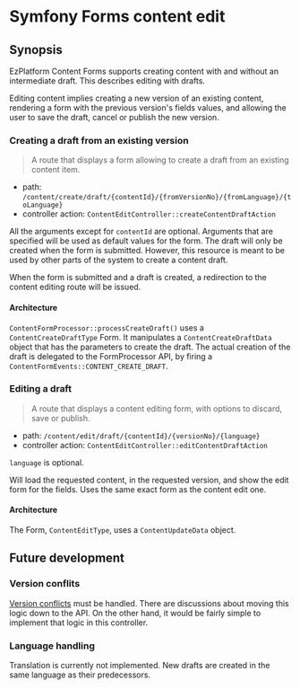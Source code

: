 # Symfony Forms content edit

## Synopsis
EzPlatform Content Forms supports creating content with and without an intermediate draft. This describes
editing with drafts.

Editing content implies creating a new version of an existing content, rendering a form with the
previous version's fields values, and allowing the user to save the draft, cancel or publish the
new version.


### Creating a draft from an existing version

> A route that displays a form allowing to create a draft from an existing content item.

- path: `/content/create/draft/{contentId}/{fromVersionNo}/{fromLanguage}/{toLanguage}`
- controller action: `ContentEditController::createContentDraftAction`

All the arguments except for `contentId` are optional. Arguments that are specified will
be used as default values for the form. The draft will only be created when the form is 
submitted. However, this resource is meant to be used by other parts of the system to create 
a content draft.

When the form is submitted and a draft is created, a redirection to the content editing route
will be issued.

#### Architecture
`ContentFormProcessor::processCreateDraft()` uses a `ContentCreateDraftType` Form.
It manipulates a `ContentCreateDraftData` object that has the parameters to create the draft.
The actual creation of the draft is delegated to the FormProcessor API, by firing a
`ContentFormEvents::CONTENT_CREATE_DRAFT`.


### Editing a draft
> A route that displays a content editing form, with options to discard, save or publish.

- path: `/content/edit/draft/{contentId}/{versionNo}/{language}`
- controller action: `ContentEditController::editContentDraftAction`

`language` is optional.

Will load the requested content, in the requested version, and show the edit form for the fields.
Uses the same exact form as the content edit one.

#### Architecture
The Form, `ContentEditType`, uses a `ContentUpdateData` object.


## Future development

### Version conflits
[Version conflicts](https://issues.ibexa.co/browse/EZP-25465) must be handled. There are discussions
about moving this logic down to the API. On the other hand, it would be fairly simple to implement
that logic in this controller.

### Language handling
Translation is currently not implemented. New drafts are created in the same language as their
predecessors.
